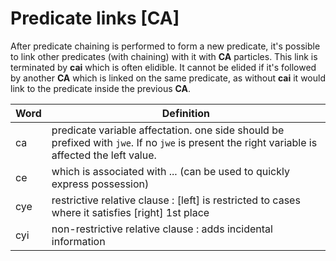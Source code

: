 # Predicate links [CA]

After predicate chaining is performed to form a new predicate, it's possible to
link other predicates (with chaining) with it with **CA** particles. This
link is terminated by **cai** which is often elidible. It cannot be elided if
it's followed by another **CA** which is linked on the same predicate, as
without **cai** it would link to the predicate inside the previous **CA**.

| Word | Definition                                                                                                                                    |
| ---- | --------------------------------------------------------------------------------------------------------------------------------------------- |
| ca   | predicate variable affectation. one side should be prefixed with `jwe`. If no `jwe` is present the right variable is affected the left value. |
| ce   | which is associated with ... (can be used to quickly express possession)                                                                      |
| cye  | restrictive relative clause : [left] is restricted to cases where it satisfies [right] 1st place                                              |
| cyi  | non-restrictive relative clause : adds incidental information                                                                                 |
